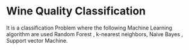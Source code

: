 # Wine Quality Classification
It is a classification Problem where the following Machine Learning algorithm are used Random Forest , k-nearest neighbors, Naive Bayes , Support vector Machine.
